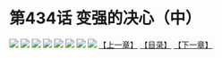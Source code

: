 # 第434话 变强的决心（中）
![](https://mhpic.xiaomingtaiji.net/comic/D/斗破苍穹拆分版/434话/1.jpg-zymk.middle.webp)
![](https://mhpic.xiaomingtaiji.net/comic/D/斗破苍穹拆分版/434话/2.jpg-zymk.middle.webp)
![](https://mhpic.xiaomingtaiji.net/comic/D/斗破苍穹拆分版/434话/3.jpg-zymk.middle.webp)
![](https://mhpic.xiaomingtaiji.net/comic/D/斗破苍穹拆分版/434话/4.jpg-zymk.middle.webp)
![](https://mhpic.xiaomingtaiji.net/comic/D/斗破苍穹拆分版/434话/5.jpg-zymk.middle.webp)
![](https://mhpic.xiaomingtaiji.net/comic/D/斗破苍穹拆分版/434话/6.jpg-zymk.middle.webp)
![](https://mhpic.xiaomingtaiji.net/comic/D/斗破苍穹拆分版/434话/7.jpg-zymk.middle.webp)
![](https://mhpic.xiaomingtaiji.net/comic/D/斗破苍穹拆分版/434话/8.jpg-zymk.middle.webp)
[【上一章】](./433.md)
[【目录】](./READMD.md)
[【下一章】](./435.md)

